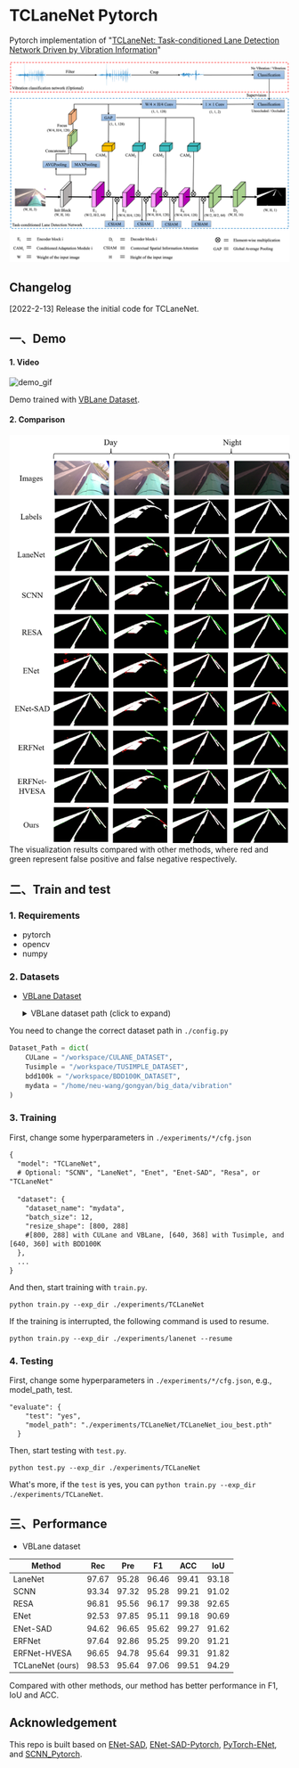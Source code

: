 # TCLaneNet Pytorch
 Pytorch implementation of "[TCLaneNet: Task-conditioned Lane Detection Network Driven by Vibration Information](https://arxiv.org/abs/1908.00821)"

<img src="./img/TCLaneNet.png" alt="drawing" width="750"/>


## Changelog
[2022-2-13] Release the initial code for TCLaneNet.


## 一、Demo
#### 1. Video
![demo_gif](./img/demo.gif)

Demo trained with [VBLane Dataset](http://www.openmpd.com/column/Vision-vibration_fusion).



#### 2. Comparison

![vis_resule](./img/vis_result.png)
The visualization results compared with other methods, where red and green represent false positive and false negative respectively.


## 二、Train and test
### 1. Requirements
* pytorch
* opencv
* numpy

### 2. Datasets

* [VBLane Dataset](http://www.openmpd.com/column/Vision-vibration_fusion)
  <details><summary>VBLane dataset path (click to expand)</summary>
  
  ```
  VBLane_path
  ├─ no
    ├─ ano_heng_1-2021-04-12-18-45-23
    ├─ ano_heng_2-2021-04-12-18-47-00
    ├─ ano_heng_3-2021-04-12-18-48-28
    ├─ ano_road_1-2021-04-12-18-37-12
    ├─ ano_road_2-2021-04-12-18-39-02
    ├─ ano_road_3-2021-04-12-18-40-09
  ├─ yes
    ├─ new2_road_again_2-2021-04-12-17-52-27
    ├─ new2_road_again_3-2021-04-12-17-53-30
    ├─ new2_road_again_4-2021-04-12-17-54-56
    ├─ new2_road_again_5-2021-04-12-17-56-39
    ├─ new2_road_again_6-2021-04-12-17-58-01
  └─ list
    ├─ train.txt
    ├─ test.txt
  ```
</details>


You need to change the correct dataset path in `./config.py`
```python
Dataset_Path = dict(
    CULane = "/workspace/CULANE_DATASET",
    Tusimple = "/workspace/TUSIMPLE_DATASET",
    bdd100k = "/workspace/BDD100K_DATASET",
    mydata = "/home/neu-wang/gongyan/big_data/vibration"
)
```

### 3. Training
First, change some hyperparameters in `./experiments/*/cfg.json`
```
{
  "model": "TCLaneNet", 
  # Optional: "SCNN", "LaneNet", "Enet", "Enet-SAD", "Resa", or "TCLaneNet"

  "dataset": {
    "dataset_name": "mydata", 
    "batch_size": 12,
    "resize_shape": [800, 288]       
    #[800, 288] with CULane and VBLane, [640, 368] with Tusimple, and [640, 360] with BDD100K
  },
  ...
}
```

And then, start training with `train.py`.
```
python train.py --exp_dir ./experiments/TCLaneNet
```
If the training is interrupted, the following command is used to resume.
```
python train.py --exp_dir ./experiments/lanenet --resume
```

### 4. Testing
First, change some hyperparameters in `./experiments/*/cfg.json`, e.g., model_path, test. 

```
"evaluate": {
    "test": "yes",
    "model_path": "./experiments/TCLaneNet/TCLaneNet_iou_best.pth"
  }
```
Then, start testing with `test.py`. 
```
python test.py --exp_dir ./experiments/TCLaneNet
```

What's more, if the `test` is yes, you can `python train.py --exp_dir ./experiments/TCLaneNet`.



## 三、Performance

* VBLane dataset

| Method | Rec | Pre | F1 | ACC   | IoU  |  
|  ----  | ----  | ----  | ----  | ----   | ----  | 
| LaneNet | 97.67 | 95.28  | 96.46 | 99.41  | 93.18 |
| SCNN | 93.34 | 97.32  | 95.28 | 99.21   | 91.02 |
| RESA | 96.81 | 95.56  | 96.17 | 99.38  | 92.65 |
| ENet | 92.53 | 97.85  | 95.11 | 99.18  | 90.69 |
| ENet-SAD | 94.62 |96.65  | 95.62 | 99.27  | 91.62 |
| ERFNet | 97.64 |92.86  | 95.25 | 99.20  | 91.21 |
| ERFNet-HVESA | 96.65 | 94.78 | 95.64 | 99.31  | 91.82 |
| TCLaneNet (ours) | 98.53 | 95.64 | 97.06 | 99.51  | 94.29 |

Compared with other methods, our method has better performance in F1, IoU and ACC.

## Acknowledgement
This repo is built based on [ENet-SAD](https://github.com/cardwing/Codes-for-Lane-Detection), [ENet-SAD-Pytorch](https://github.com/InhwanBae/ENet-SAD_Pytorch), [PyTorch-ENet](https://github.com/davidtvs/PyTorch-ENet), and [SCNN_Pytorch](https://github.com/harryhan618/SCNN_Pytorch).
